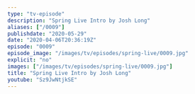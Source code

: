 ```yaml
---
type: "tv-episode"
description: "Spring Live Intro by Josh Long"
aliases: ["/0009"]
publishdate: "2020-05-29"
date: "2020-04-06T20:36:19Z"
episode: "0009"
episode_image: "/images/tv/episodes/spring-live/0009.jpg"
explicit: "no"
images: ["/images/tv/episodes/spring-live/0009.jpg"]
title: "Spring Live Intro by Josh Long"
youtube: "Sz9JwNtjkSE"
---
```


